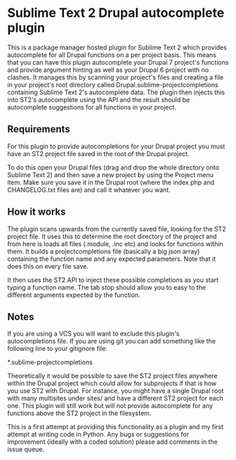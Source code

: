 Sublime Text 2 Drupal autocomplete plugin
=======================

This is a package manager hosted plugin for Sublime Text 2 which provides autocomplete for all Drupal functions on a per project basis. This means that you can have this plugin autocomplete your Drupal 7 project's functions and provide argument hinting as well as your Drupal 6 project with no clashes. It manages this by scanning your project's files and creating a file in your project's root directory called Drupal.sublime-projectcompletions containing Sublime Text 2's autocomplete data. The plugin then injects this into ST2's autocomplete using the API and the result should be autocomplete suggestions for all functions in your project.

## Requirements

For this plugin to provide autocompletions for your Drupal project you must have an ST2 project file saved in the root of the Drupal project.

To do this open your Drupal files (drag and drop the whole directory onto Sublime Text 2) and then save a new project by using the Project menu item. Make sure you save it in the Drupal root (where the index.php and CHANGELOG.txt files are) and call it whatever you want.

## How it works

The plugin scans upwards from the currently saved file, looking for the ST2 project file. It uses this to determine the root directory of the project and from here is loads all files (.module, .inc etc) and looks for functions within them. It builds a projectcompletions file (basically a big json array) containing the function name and any expected parameters. Note that it does this on every file save.

It then uses the ST2 API to inject these possible completions as you start typing a function name. The tab stop should allow you to easy to the different arguments expected by the function.

## Notes

If you are using a VCS you will want to exclude this plugin's autocompletions file. If you are using git you can add something like the following line to your gitignore file:

*.sublime-projectcompletions

Theoretically it would be possible to save the ST2 project files anywhere within the Drupal project which could allow for subprojects if that is how you use ST2 with Drupal. For instance, you might have a single Drupal root with many multisites under sites/ and have a different ST2 project for each one. This plugin will still work but will not provide autocomplete for any functions above the ST2 project in the filesystem.

This is a first attempt at providing this functionality as a plugin and my first attempt at writing code in Python. Any bugs or suggestions for improvement (ideally with a coded solution) please add comments in the issue queue.